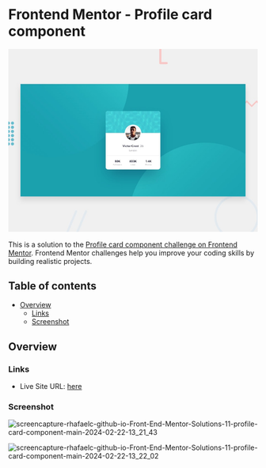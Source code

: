 # Frontend Mentor - Profile card component

![Design preview for the profile card component coding challenge](./design/desktop-preview.jpg)

This is a solution to the [Profile card component challenge on Frontend Mentor](https://www.frontendmentor.io/challenges/profile-card-component-cfArpWshJ). Frontend Mentor challenges help you improve your coding skills by building realistic projects. 

## Table of contents

- [Overview](#overview)
  - [Links](#links)
  - [Screenshot](#screenshot)

## Overview

### Links

- Live Site URL: [here](https://rhafaelc.github.io/Front-End-Mentor-Solutions/11-profile-card-component-main/)

### Screenshot

![screencapture-rhafaelc-github-io-Front-End-Mentor-Solutions-11-profile-card-component-main-2024-02-22-13_21_43](https://github.com/rhafaelc/Front-End-Mentor-Solutions/assets/109317539/4e211394-5488-44ae-99b5-e8e9f1eea6bb)

![screencapture-rhafaelc-github-io-Front-End-Mentor-Solutions-11-profile-card-component-main-2024-02-22-13_22_02](https://github.com/rhafaelc/Front-End-Mentor-Solutions/assets/109317539/d0f6eafa-caec-4dfd-a7ad-3c76329f96f1)

